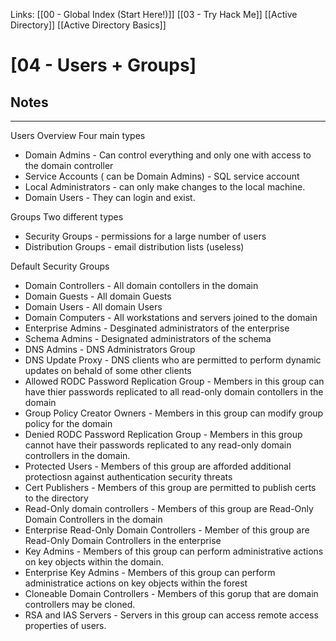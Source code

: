 Links: [[00 - Global Index (Start Here!)]] [[03 - Try Hack Me]] [[Active Directory]] [[Active Directory Basics]]

# [04 - Users + Groups]
## Notes
---
Users Overview
Four main types
- Domain Admins - Can control everything and only one with access to the domain controller
- Service Accounts ( can be Domain Admins) - SQL service account
- Local Administrators - can only make changes to the local machine.
- Domain Users - They can login and exist.

Groups
Two different types
- Security Groups - permissions for a large number of users
- Distribution Groups - email distribution lists (useless)

Default Security Groups
- Domain Controllers - All domain contollers in the domain
- Domain Guests - All domain Guests
- Domain Users - All domain Users
- Domain Computers - All workstations and servers joined to the domain
- Enterprise Admins - Desginated administrators of the enterprise
- Schema Admins - Designated administrators of the schema
- DNS Admins - DNS Administrators Group
- DNS Update Proxy - DNS clients who are permitted to perform dynamic updates on behald of some other clients
- Allowed RODC Password Replication Group - Members in this group can have thier passwords replicated to all read-only domain contollers in the domain
- Group Policy Creator Owners - Members in this group can modify group policy for the domain
- Denied RODC Password Replication Group - Members in this group cannot have their passwords replicated to any read-only domain controllers in the domain.
- Protected Users - Members of this group are afforded additional protectiosn against authentication security threats
- Cert Publishers - Members of this group are permitted to publish certs to the directory
- Read-Only domain controllers - Members of this group are Read-Only Domain Controllers in the domain
- Enterprise Read-Only Domain Controllers - Member of this group are Read-Only Domain Controllers in the enterprise
- Key Admins - Members of this group can perform administrative actions on key objects within the domain.
- Enterprise Key Admins - Members of this group can perform administratice actions on key objects within the forest
- Cloneable Domain Controllers - Members of this gorup that are domain controllers may be cloned.
- RSA and IAS Servers - Servers in this group can access remote access properties of users.